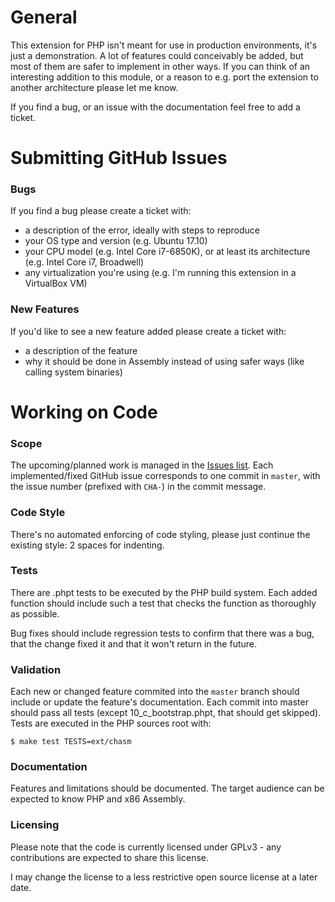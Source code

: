 # General

This extension for PHP isn't meant for use in production environments, it's just a demonstration. A lot of features
could conceivably be added, but most of them are safer to implement in other ways. If you can think of an interesting
addition to this module, or a reason to e.g. port the extension to another architecture please let me know.

If you find a bug, or an issue with the documentation feel free to add a ticket.


# Submitting GitHub Issues

### Bugs

If you find a bug please create a ticket with:
* a description of the error, ideally with steps to reproduce
* your OS type and version (e.g. Ubuntu 17.10)
* your CPU model (e.g. Intel Core i7-6850K), or at least its architecture (e.g. Intel Core i7, Broadwell)
* any virtualization you're using (e.g. I'm running this extension in a VirtualBox VM)

### New Features

If you'd like to see a new feature added please create a ticket with:
* a description of the feature
* why it should be done in Assembly instead of using safer ways (like calling system binaries)


# Working on Code

### Scope

The upcoming/planned work is managed in the [Issues list](https://github.com/rinusser/chASM/issues). Each
implemented/fixed GitHub issue corresponds to one commit in `master`, with the issue number (prefixed with `CHA-`) in
the commit message.

### Code Style

There's no automated enforcing of code styling, please just continue the existing style: 2 spaces for indenting.

### Tests

There are .phpt tests to be executed by the PHP build system. Each added function should include such a test that checks
the function as thoroughly as possible.

Bug fixes should include regression tests to confirm that there was a bug, that the change fixed it and that it won't
return in the future.

### Validation

Each new or changed feature commited into the `master` branch should include or update the feature's documentation.
Each commit into master should pass all tests (except 10\_c\_bootstrap.phpt, that should get skipped). Tests are
executed in the PHP sources root with:

    $ make test TESTS=ext/chasm

### Documentation

Features and limitations should be documented. The target audience can be expected to know PHP and x86 Assembly.

### Licensing

Please note that the code is currently licensed under GPLv3 - any contributions are expected to share this license.

I may change the license to a less restrictive open source license at a later date.
